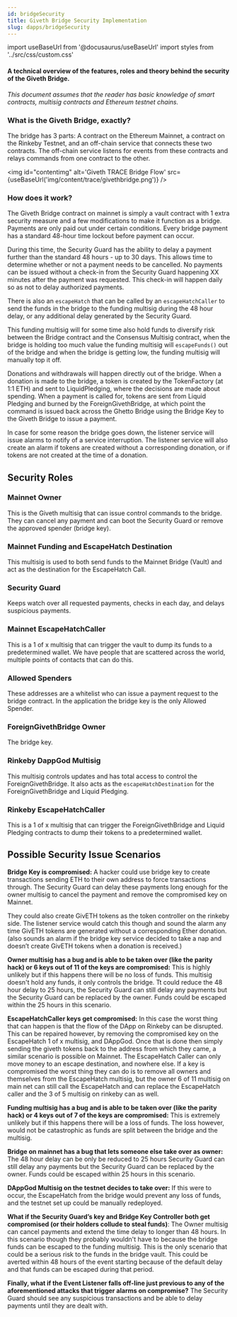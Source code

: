 ```yaml
---
id: bridgeSecurity
title: Giveth Bridge Security Implementation
slug: dapps/bridgeSecurity
---
```

import useBaseUrl from '@docusaurus/useBaseUrl'
import styles from '../src/css/custom.css'

####  A technical overview of the features, roles and theory behind the security of the Giveth Bridge.
*This document assumes that the reader has basic knowledge of smart contracts, multisig contracts and Ethereum testnet chains.*

### What is the Giveth Bridge, exactly?
The bridge has 3 parts: A contract on the Ethereum Mainnet, a contract on the Rinkeby Testnet, and an off-chain service that connects these two contracts. The off-chain service listens for events from these contracts and relays commands from one contract to the other.


<img id="contentimg" alt='Giveth TRACE Bridge Flow' src={useBaseUrl('img/content/trace/givethbridge.png')} />


### How does it work?
The Giveth Bridge contract on mainnet is simply a vault contract with 1 extra security measure and a few modifications to make it function as a bridge. Payments are only paid out under certain conditions. Every bridge payment has a standard 48-hour time lockout before payment can occur.

During this time, the Security Guard has the ability to delay a payment further than the standard 48 hours - up to 30 days. This allows time to determine whether or not a payment needs to be cancelled. No payments can be issued without a check-in from the Security Guard happening XX minutes after the payment was requested. This check-in will happen daily so as not to delay authorized payments.

There is also an `escapeHatch` that can be called by an `escapeHatchCaller` to send the funds in the bridge to the funding multisig during the 48 hour delay, or any additional delay generated by the Security Guard.

This funding multisig will for some time also hold funds to diversify risk between the Bridge contract and the Consensus Multisig contract, when the bridge is holding too much value the funding multisig will `escapeFunds()` out of the bridge and when the bridge is getting low, the funding multisig will manually top it off.

Donations and withdrawals will happen directly out of the bridge. When a donation is made to the bridge, a token is created by the TokenFactory (at 1:1 ETH) and sent to LiquidPledging, where the decisions are made about spending. When a payment is called for, tokens are sent from Liquid Pledging and burned by the ForeignGivethBridge, at which point the command is issued back across the Ghetto Bridge using the Bridge Key to the Giveth Bridge to issue a payment.

In case for some reason the bridge goes down, the listener service will issue alarms to notify of a service interruption. The listener service will also create an alarm if tokens are created without a corresponding donation, or if tokens are not created at the time of a donation.

## Security Roles

### Mainnet Owner
This is the Giveth multisig that can issue control commands to the bridge. They can cancel any payment and can boot the Security Guard or remove the approved spender (bridge key).
### Mainnet Funding and EscapeHatch Destination
This multisig is used to both send funds to the Mainnet Bridge (Vault) and act as the destination for the EscapeHatch Call.
### Security Guard
Keeps watch over all requested payments, checks in each day, and delays suspicious payments.
### Mainnet EscapeHatchCaller
This is a 1 of x multisig that can trigger the vault to dump its funds to a predetermined wallet. We have people that are scattered across the world, multiple points of contacts that can do this.
### Allowed Spenders
These addresses are a whitelist who can issue a payment request to the bridge contract. In the application the bridge key is the only Allowed Spender.
### ForeignGivethBridge Owner
The bridge key.
### Rinkeby DappGod Multisig
This multisig controls updates and has total access to control the ForeignGivethBridge. It also acts as the `escapeHatchDestination` for the ForeignGivethBridge and Liquid Pledging.
### Rinkeby EscapeHatchCaller
This is a 1 of x multisig that can trigger the ForeignGivethBridge and Liquid Pledging contracts to dump their tokens to a predetermined wallet.

## Possible Security Issue Scenarios

**Bridge Key is compromised:**
A hacker could use bridge key to create transactions sending ETH to their own address to force transactions through. The Security Guard can delay these payments long enough for the owner multisig to cancel the payment and remove the compromised key on Mainnet.

They could also create GivETH tokens as the token controller on the rinkeby side. The listener service would catch this though and sound the alarm any time GivETH tokens are generated without a corresponding Ether donation. (also sounds an alarm if the bridge key service decided to take a nap and doesn’t create GivETH tokens when a donation is received.)


**Owner multisig has a bug and is able to be taken over (like the parity hack) or 6 keys out of 11 of the keys are compromised:**
This is highly unlikely but if this happens there will be no loss of funds. This multisig doesn't hold any funds, it only controls the bridge. Tt could reduce the 48 hour delay to 25 hours, the Security Guard can still delay any payments but the Security Guard can be replaced by the owner. Funds could be escaped within the 25 hours in this scenario.

**EscapeHatchCaller keys get compromised:**
In this case the worst thing that can happen is that the flow of the DApp on Rinkeby can be disrupted. This can be repaired however, by removing the compromised key on the EscapeHatch 1 of x multisig, and DAppGod. Once that is done then simply sending the giveth tokens back to the address from which they came, a similar scenario is possible on Mainnet. The EscapeHatch Caller can only move money to an escape destination, and nowhere else. If a key is compromised the worst thing they can do is to remove all owners and themselves from the EscapeHatch multisig, but the owner 6 of 11 multisig on main net can still call the EscapeHatch and can replace the EscapeHatch caller and the 3 of 5 multisig on rinkeby can as well.

**Funding multisig has a bug and is able to be taken over (like the parity hack) or 4 keys out of 7 of the keys are compromised:**
This is extremely unlikely but if this happens there will be a loss of funds. The loss however, would not be catastrophic as funds are split between the bridge and the multisig.

**Bridge on mainnet has a bug that lets someone else take over as owner:**
The 48 hour delay can be only be reduced to 25 hours Security Guard can still delay any payments but the Security Guard can be replaced by the owner. Funds could be escaped within 25 hours in this scenario.

**DAppGod Multisig on the testnet decides to take over:**
If this were to occur, the EscapeHatch from the bridge would prevent any loss of funds, and the testnet set up could be manually redeployed.

**What if the Security Guard’s key and Bridge Key Controller both get compromised (or their holders collude to steal funds)**:
The Owner multisig can cancel payments and extend the time delay to longer than 48 hours. In this scenario though they probably wouldn't have to because the bridge funds can be escaped to the funding multisig. This is the only scenario that could be a serious risk to the funds in the bridge vault. This could be averted within 48 hours of the event starting because of the default delay and that funds can be escaped during that period.

**Finally, what if the Event Listener falls off-line just previous to any of the aforementioned attacks that trigger alarms on compromise?**
The Security Guard should see any suspicious transactions and be able to delay payments until they are dealt with.
